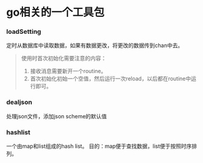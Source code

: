 # go相关的一个工具包

### loadSetting
 定时从数据库中读取数据，如果有数据更改，将更改的数据传到chan中去。
 
> 使用时首次初始化需要注意的内容：
>1. 接收消息需要新开一个routine。
>2. 首次初始化初始一个空值，然后运行一次reload，以后都在routine中运行即可。

### dealjson
 处理json文件，添加json scheme的默认值


### hashlist
 一个由map和list组成的hash list。
 目的：map便于查找数据，list便于按照时序排列。